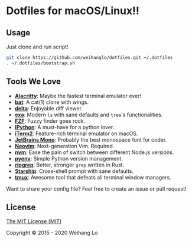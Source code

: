# Dotfiles for macOS/Linux!!

## Usage

Just clone and run script!

```bash
git clone https://github.com/weihanglo/dotfiles.git ~/.dotfiles
. ~/.dotfiles/bootstrap.sh
```

## Tools We Love

- [**Alacritty**]: Maybe the fastest terminal emulator ever!
- [**bat**]: A cat(1) clone with wings.
- [**delta**]: Enjoyable diff viewer.
- [**exa**]: Modern `ls` with sane defaults and `tree`'s functionalities.
- [**FZF**]: Fuzzy finder goes rock.
- [**IPython**]: A must-have for a python lover.
- [**iTerm2**]: Feature-rich terminal emulator on macOS.
- [**JetBrains Mono**]: Probably the best monospace font for coder.
- [**Neovim**]: Next-generation Vim. Required.
- [**nvm**]: Ease the pain of switch between different Node.js versions.
- [**pyenv**]: Simple Python version management.
- [**ripgrep**]: Better, stronger `grep` written in Rust.
- [**Starship**]: Cross-shell prompt with sane defaults.
- [**tmux**]: Awesome tool that defeats all terminal window managers.

Want to share your config file? 
Feel free to create an issue or pull request!

## License

[The MIT License (MIT)](LICENSE)

Copyright © 2015 - 2020 Weihang Lo

[**Alacritty**]: https://github.com/jwilm/alacritty
[**bat**]: https://github.com/sharkdp/bat
[**delta**]: https://github.com/dandavison/delta
[**exa**]: https://the.exa.website/
[**FZF**]: https://github.com/junegunn/fzf
[**IPython**]: https://ipython.org
[**iTerm2**]: https://www.iterm2.com
[**JetBrains Mono**]: https://www.jetbrains.com/lp/mono/
[**Neovim**]: https://neovim.io
[**nvm**]: https://github.com/creationix/nvm
[**pyenv**]: https://github.com/pyenv/pyenv
[**ripgrep**]: https://github.com/burntsushi/ripgrep
[**Starship**]: https://starship.rs
[**tmux**]: https://tmux.github.io
